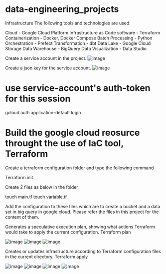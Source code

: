 # data-engineering_projects

Infrastructure
The following tools and technologies are used:

Cloud - Google Cloud Platform
Infrastructure as Code software - Terraform
Containerization - Docker, Docker Compose
Batch Processing - Python
Orchestration - Prefect
Transformation - dbt
Data Lake - Google Cloud Storage
Data Warehouse - BigQuery
Data Visualization - Data Studio


Create a service account in the project.
![image](https://user-images.githubusercontent.com/113747768/227586360-3563a04e-e7d0-4c03-9725-cebfc136e327.png)

Create a json key for the service account.
![image](https://user-images.githubusercontent.com/113747768/227587342-7a2d10ab-09bd-4008-9eee-fcef1bf19e75.png)

# use service-account's auth-token for this session
gcloud auth application-default login

# Build the google cloud reosurce throught the use of IaC tool, Terraform
Create a terraform configuration folder and type the following command 

Terraform init

Create 2 files as below in the folder

touch main.tf
touch variable.tf

Add the configuration to these files which are to create a bucket and a data set in big query in google cloud. Please refer the files in this project for the content of them.

Generates a speculative execution plan, showing what actions Terraform would take to apply the current configuration.
Terraform plan

![image](https://user-images.githubusercontent.com/113747768/227893898-72b89558-b052-4c5e-a0f9-064f1146cca0.png)
![image](https://user-images.githubusercontent.com/113747768/227894189-8740f8c1-698c-4907-85f8-9b3d711e0f58.png)
![image](https://user-images.githubusercontent.com/113747768/227894296-23e82d81-3e3f-44df-b9f9-f1e8c895a445.png)


Creates or updates infrastructure according to Terraform configuration files in the current directory.
Terraform apply

![image](https://user-images.githubusercontent.com/113747768/227894543-b832a8da-4d47-4b9a-9331-dd893d733d58.png)
![image](https://user-images.githubusercontent.com/113747768/227894684-d2abac4f-e341-40aa-89ec-a62e3c58832a.png)
![image](https://user-images.githubusercontent.com/113747768/227894793-ab444896-3156-4b68-9f08-c29167e7716e.png)
![image](https://user-images.githubusercontent.com/113747768/227894900-6dfea994-f2e7-48a6-abb4-e07022caf016.png)



